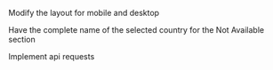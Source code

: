 Modify the layout for mobile and desktop

Have the complete name of the selected country for the Not Available section

Implement api requests